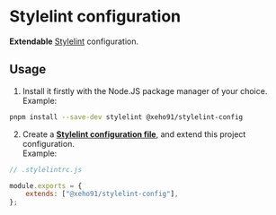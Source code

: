 # Stylelint configuration

**Extendable** [Stylelint] configuration.

## Usage

1. Install it firstly with the Node.JS package manager of your choice.\
   Example:

```sh
pnpm install --save-dev stylelint @xeho91/stylelint-config
```

2. Create a **[Stylelint configuration file]**, and extend this project configuration.\
   Example:

```js
// .stylelintrc.js

module.exports = {
	extends: ["@xeho91/stylelint-config"],
};
```

[Stylelint]: https://github.com/stylelint/stylelint
[Stylelint configuration file]: https://stylelint.io/user-guide/configure
